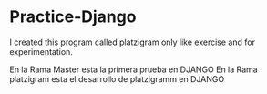 # Practice-Django
I created this program called platzigram only like exercise and for experimentation.

En la Rama Master esta la primera prueba en DJANGO En la Rama platzigram esta el desarrollo de platzigramm en DJANGO
